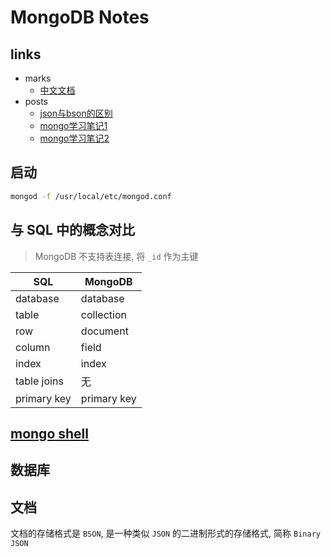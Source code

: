 # MongoDB Notes

## links
- marks
    - [中文文档](http://www.mongoing.com/docs)
- posts
    - [json与bson的区别](http://blog.csdn.net/xiaojin21cen/article/details/60953980)
    - [mongo学习笔记1](https://segmentfault.com/a/1190000011063248)
    - [mongo学习笔记2](http://blog.csdn.net/xqzhang8/article/details/72588278)

## 启动
```bash
mongod -f /usr/local/etc/mongod.conf
```

## 与 SQL 中的概念对比
> MongoDB 不支持表连接, 将 `_id` 作为主键

SQL | MongoDB 
-- | -- 
database | database 
table | collection 
row | document
column | field
index | index
table joins | 无
primary key | primary key

## [mongo shell](https://github.com/SublimeCT/note/blob/master/MongoDB/docs/base-command.md)

## 数据库

## 文档
文档的存储格式是 `BSON`, 是一种类似 `JSON` 的二进制形式的存储格式, 简称 `Binary JSON`


